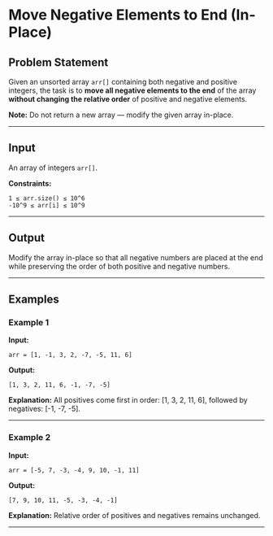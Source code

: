 # Move Negative Elements to End (In-Place)

## Problem Statement

Given an unsorted array `arr[]` containing both negative and positive integers, the task is to **move all negative elements to the end** of the array **without changing the relative order** of positive and negative elements.

**Note:** Do not return a new array — modify the given array in-place.

---

## Input

An array of integers `arr[]`.

**Constraints:**

```
1 ≤ arr.size() ≤ 10^6
-10^9 ≤ arr[i] ≤ 10^9
```

---

## Output

Modify the array in-place so that all negative numbers are placed at the end while preserving the order of both positive and negative numbers.

---

## Examples

### Example 1

**Input:**

```
arr = [1, -1, 3, 2, -7, -5, 11, 6]
```

**Output:**

```
[1, 3, 2, 11, 6, -1, -7, -5]
```

**Explanation:**
All positives come first in order: [1, 3, 2, 11, 6], followed by negatives: [-1, -7, -5].

---

### Example 2

**Input:**

```
arr = [-5, 7, -3, -4, 9, 10, -1, 11]
```

**Output:**

```
[7, 9, 10, 11, -5, -3, -4, -1]
```

**Explanation:**
Relative order of positives and negatives remains unchanged.

---
